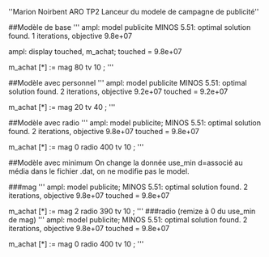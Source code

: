 ''Marion Noirbent
ARO TP2
Lanceur du modele de campagne de publicité''

##Modèle de base
'''
ampl: model publicite
MINOS 5.51: optimal solution found.
1 iterations, objective 9.8e+07

ampl: display touched, m_achat;
touched = 9.8e+07

m_achat [*] :=
mag  80
 tv  10
;
'''

##Modèle avec personnel
'''
ampl: model publicite
MINOS 5.51: optimal solution found.
2 iterations, objective 9.2e+07
touched = 9.2e+07

m_achat [*] :=
mag  20
 tv  40
;
'''

##Modèle avec radio
'''
ampl: model publicite;
MINOS 5.51: optimal solution found.
2 iterations, objective 9.8e+07
touched = 9.8e+07

m_achat [*] :=
  mag    0
radio  400
   tv   10
;
'''

##Modèle avec minimum
On change la donnée use_min d=associé au média dans le fichier .dat, on ne modifie pas le model.

###mag
'''
ampl: model publicite;
MINOS 5.51: optimal solution found.
2 iterations, objective 9.8e+07
touched = 9.8e+07

m_achat [*] :=
  mag    2
radio  390
   tv   10
;
'''
###radio
(remize à 0 du use_min de mag)
'''
ampl: model publicite;
MINOS 5.51: optimal solution found.
2 iterations, objective 9.8e+07
touched = 9.8e+07

m_achat [*] :=
  mag    0
radio  400
   tv   10
;
'''
